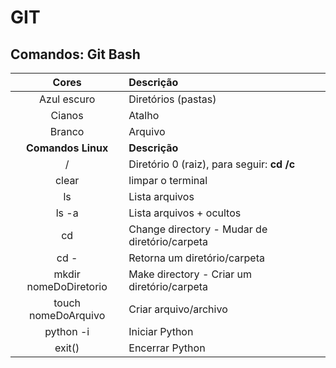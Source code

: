 # GIT

## Comandos: Git Bash


**Cores** | **Descrição**
:-:|:-
Azul escuro |	Diretórios (pastas)
Cianos	|	Atalho
Branco	|	Arquivo
**Comandos Linux**|**Descrição**
/ | Diretório 0 (raiz), para seguir: **cd /c**
clear | limpar o terminal
ls | Lista arquivos
ls -a | Lista arquivos + ocultos
cd | Change directory - Mudar de diretório/carpeta
cd - | Retorna um diretório/carpeta
mkdir nomeDoDiretorio | Make directory - Criar um diretório/carpeta
touch nomeDoArquivo| Criar arquivo/archivo
python -i | Iniciar Python
exit() | Encerrar Python

